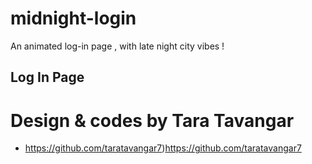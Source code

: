 # midnight-login
An animated log-in page , with late night city vibes !

## Log In Page


# Design & codes by Tara Tavangar

* https://github.com/taratavangar7)https://github.com/taratavangar7
